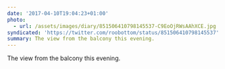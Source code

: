 ```yaml
---
date: '2017-04-10T19:04:23+01:00'
photo:
  - url: /assets/images/diary/851506410798145537-C9EoOjRWsAAhXCE.jpg
syndicated: 'https://twitter.com/roobottom/status/851506410798145537'
summary: The view from the balcony this evening.
---
```

The view from the balcony this evening. 
